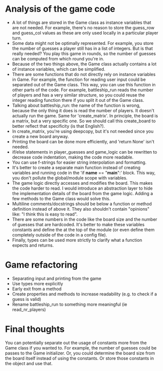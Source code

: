 # Analysis of the game code

- A lot of things are stored in the Game class as instance variables that are not needed. For example, there's no reason to store the guess_row and guess_col values as these are only used locally in a particular player turn.
- Some data might not be optimally represented. For example, you store the number of guesses a player still has in a list of integers. But is that really needed? You play this game in rounds, so the number of guesses can be computed from which round you're in.
- Because of the two things above, the Game class actually contains a lot of instance variables, which can be simplified.
- There are some functions that do not directly rely on instance variables in Game. For example, the function for reading user input could be separated out of the Game class. This way, you can use this function in other parts of the code. For example, battleship_run reads the number of players and has a very similar structure, so you could reuse the integer reading function there if you split it out of the Game class.
- Talking about battleship_run: the name of the function is wrong, because the only thing it does is read the number of players. It doesn't actually run the game. Same for 'create_matrix'. In principle, the board is a matrix, but a very specific one. So we should call this create_board to better reflect that specificity (is that English?).
- In create_matrix, you're using deepcopy, but it's not needed since you create a new board anyway.
- Printing the board can be done more efficiently, and 'return None' isn't needed.
- if/else statements in player_guesses and game_logic can be rewritten to decrease code indentation, making the code more readable.
- You can use f-strings for easier string interpolation and formatting.
- It's better to create a separate main function instead of creating variables and running code in the 'if **name** == "**main**":' block. This way, you don't pollute the global/module scope with variables.
- The game logic directly accesses and modifies the board. This makes the code harder to read. I would introduce an abstraction layer to hide the implementation details of the board from the game logic. Adding a few methods to the Game class would solve this.
- Multiline comments/docstrings should be below a function or method definition instead of above it. They also shouldn't contain "opinions" like: "I think this is easy to read".
- There are some numbers in the code like the board size and the number of guesses that are hardcoded. It's better to make these variables constants and define the at the top of the module (or even define them completely outside of the code in a config file).
- Finally, types can be used more strictly to clarify what a function expects and returns.

# Game refactoring

- Separating input and printing from the game
- Use types more explicitly
- Early exit from a method
- Create properties and methods to increase readability (e.g. to check if a guess is valid)
- Rename battleship_run to something more meaningful (ie read_nr_players)

# Final thoughts

You can potentially separate out the usage of constants more from the Game class if you wanted to. For example, the number of guesses could be passes to the Game initializer. Or, you could determine the board size from the board itself instead of using the constants. Or store those constants in the object and use that.
